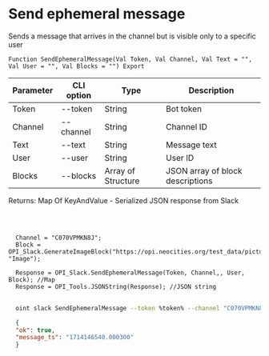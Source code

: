 ﻿---
sidebar_position: 2
---

# Send ephemeral message
Sends a message that arrives in the channel but is visible only to a specific user



`Function SendEphemeralMessage(Val Token, Val Channel, Val Text = "", Val User = "", Val Blocks = "") Export`

  | Parameter | CLI option | Type | Description |
  |-|-|-|-|
  | Token | --token | String | Bot token |
  | Channel | --channel | String | Channel ID |
  | Text | --text | String | Message text |
  | User | --user | String | User ID |
  | Blocks | --blocks | Array of Structure | JSON array of block descriptions |

  
  Returns:  Map Of KeyAndValue - Serialized JSON response from Slack

<br/>




```bsl title="Code example"
  
  Channel = "C070VPMKN8J";
  Block = OPI_Slack.GenerateImageBlock("https://opi.neocities.org/test_data/picture.jpg", "Image");
  
  Response = OPI_Slack.SendEphemeralMessage(Token, Channel,, User, Block); //Map
  Response = OPI_Tools.JSONString(Response); //JSON string
```



```sh title="CLI command example"
    
  oint slack SendEphemeralMessage --token %token% --channel "C070VPMKN8J" --text %text% --user %user% --blocks %blocks%

```

```json title="Result"
  {
  "ok": true,
  "message_ts": "1714146540.000300"
  }

```
